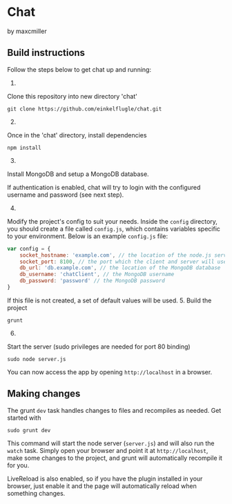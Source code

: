 # Chat
by maxcmiller

## Build instructions
Follow the steps below to get chat up and running:

1.
Clone this repository into new directory 'chat'
```
git clone https://github.com/einkelflugle/chat.git
```
2.
Once in the 'chat' directory, install dependencies
```
npm install
```
3.
Install MongoDB and setup a MongoDB database.

If authentication is enabled, chat will try to login with the configured username and password (see next step).

4.
Modify the project's config to suit your needs.
Inside the ```config``` directory, you should create a file called ```config.js```, which contains variables specific to your environment.
Below is an example ```config.js``` file:
```javascript
var config = {
	socket_hostname: 'example.com', // the location of the node.js server
	socket_port: 8100, // the port which the client and server will use to communicate
	db_url: 'db.example.com', // the location of the MongoDB database
	db_username: 'chatClient', // the MongoDB username
	db_password: 'password' // the MongoDB password
}
```
If this file is not created, a set of default values will be used.
5.
Build the project
```
grunt
```
6.
Start the server (sudo privileges are needed for port 80 binding)
```
sudo node server.js
```

You can now access the app by opening ```http://localhost``` in a browser.

## Making changes
The grunt ```dev``` task handles changes to files and recompiles as needed. Get started with
```
sudo grunt dev
```
This command will start the node server (```server.js```) and will also run the ```watch``` task. Simply open your browser and point it at ```http://localhost```, make some changes to the project, and grunt will automatically recompile it for you.

LiveReload is also enabled, so if you have the plugin installed in your browser, just enable it and the page will automatically reload when something changes.